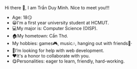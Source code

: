 Hi there 👋, I am Trần Duy Minh. Nice to meet you!!!
- Age: 18😏
- 😀I'm a first year university student at HCMUT.
- 💻My major is: Computer Science (OISP).
- 🏠My hometown: Cần Thơ.
-  My hobbies: games🎮, music🎶, hanging out with friends🎉·
- 🤔I’m looking for help with web development.
- ❤It's a honor to collaborate with you.
- 😋Personalities: eager to learn, friendly, hard-working.


